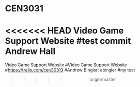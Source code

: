 # CEN3031
<<<<<<< HEAD
Video Game Support Website 
#test commit Andrew Hall
=======
Video Game Support Website
#Video Game Support Website
#https://trello.com/cen30313
#Andrew Bingler: abingler
#my test
>>>>>>> origin/master

